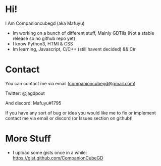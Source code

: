 # Hi!
I Am Companioncubegd (aka Mafuyu) 

- Im working on a bunch of different stuff, Mainly GDTils (Not a stable release so no github repo yet)
- I know Python3, HTMl & CSS
- Im learning, Javascript, C/C++ (still havent decided) && C#

# Contact
You can contact me via email (companioncubegd@gmail.com) 

Twitter: @jagdpout

And discord: Mafuyu#1795

If you have any sort of bug or idea you would like me to fix or implement contact me via email or discord (or Issues section on github)!


# More Stuff
- I upload some gists once in a while: https://gist.github.com/CompanionCubeGD

